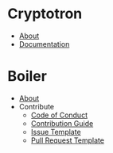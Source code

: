Cryptotron
==========

- [About](about)
- [Documentation](docs)





# Boiler

- [About](about)
- Contribute
  + [Code of Conduct](https://github.com/aronanda/boiler/blob/master/.github/CODE_OF_CONDUCT.md)
  + [Contribution Guide](https://github.com/aronanda/boiler/blob/master/.github/CONTRIBUTING.md)
  + [Issue Template](https://github.com/aronanda/boiler/blob/master/.github/ISSUE_TEMPLATE.md)
  + [Pull Request Template](https://github.com/aronanda/boiler/blob/master/.github/PULL_REQUEST_TEMPLATE.md)

